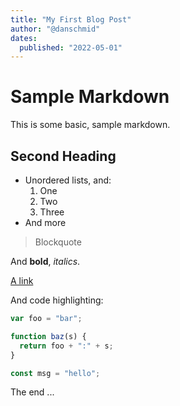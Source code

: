 ```yaml
---
title: "My First Blog Post"
author: "@danschmid"
dates:
  published: "2022-05-01"
---
```


# Sample Markdown

This is some basic, sample markdown.

## Second Heading

- Unordered lists, and:
  1. One
  2. Two
  3. Three
- And more

> Blockquote

And **bold**, _italics_.

[A link](https://markdowntohtml.com)

And code highlighting:

```js
var foo = "bar";

function baz(s) {
  return foo + ":" + s;
}

const msg = "hello";
```

The end ...
